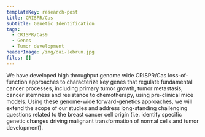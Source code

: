 ```yaml
---
templateKey: research-post
title: CRISPR/Cas
subtitle: Genetic Identification
tags:
  - CRISPR/Cas9
  - Genes
  - Tumor development
headerImage: /img/dai-lebrun.jpg
files: []
---
```

We have developed high throughput genome wide CRISPR/Cas loss-of-function approaches to characterize key genes that regulate fundamental cancer processes, including primary tumor growth, tumor metastasis, cancer stemness and resistance to chemotherapy, using pre-clinical mice models. Using these genome-wide forward-genetics approaches, we will extend the scope of our studies and address long-standing challenging questions related to the breast cancer cell origin (i.e. identify specific genetic changes driving malignant transformation of normal cells and tumor development).

